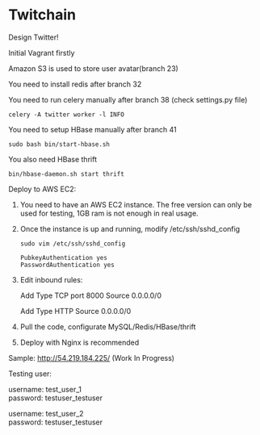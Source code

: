 # Twitchain

Design Twitter!

Initial Vagrant firstly

Amazon S3 is used to store user avatar(branch 23)

You need to install redis after branch 32

You need to run celery manually after branch 38 (check settings.py file)
```
celery -A twitter worker -l INFO
```
You need to setup HBase manually after branch 41
```
sudo bash bin/start-hbase.sh
```
You also need HBase thrift
```
bin/hbase-daemon.sh start thrift
```


Deploy to AWS EC2:

1. You need to have an AWS EC2 instance. The free version can only be used for testing, 1GB ram is not enough in real usage.

2. Once the instance is up and running, modify /etc/ssh/sshd_config
   ```
   sudo vim /etc/ssh/sshd_config
   ```
   ```
   PubkeyAuthentication yes
   PasswordAuthentication yes
   ```
3. Edit inbound rules:
   
   Add Type TCP port 8000 Source 0.0.0.0/0
   
   Add Type HTTP Source 0.0.0.0/0

4. Pull the code, configurate MySQL/Redis/HBase/thrift

5. Deploy with Nginx is recommended


Sample: http://54.219.184.225/ (Work In Progress)

Testing user:  

  username: test_user_1   
  password: testuser_testuser

  username: test_user_2  
  password: testuser_testuser

